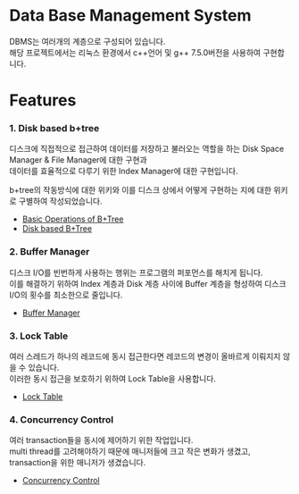 Data Base Management System
===========================
DBMS는 여러개의 계층으로 구성되어 있습니다.   
해당 프로젝트에서는 리눅스 환경에서 c++언어 및 g++ 7.5.0버전을 사용하여 구현합니다.   
   
Features
========
### 1. Disk based b+tree   
디스크에 직접적으로 접근하여 데이터를 저장하고 불러오는 역할을 하는 Disk Space Manager & File Manager에 대한 구현과    
데이터를 효율적으로 다루기 위한 Index Manager에 대한 구현입니다.    
   
b+tree의 작동방식에 대한 위키와 이를 디스크 상에서 어떻게 구현하는 지에 대한 위키로 구별하여 작성되었습니다.     
+ [Basic Operations of B+Tree](https://hconnect.hanyang.ac.kr/2020_ite2038_11800/2020_ite2038_2016025650/-/wikis/Basic-Operations-of-B-Tree(Milestone1))
+ [Disk based B+Tree](https://hconnect.hanyang.ac.kr/2020_ite2038_11800/2020_ite2038_2016025650/-/wikis/Disk-based-b-tree(Milestone2))

### 2. Buffer Manager   
디스크 I/O를 빈번하게 사용하는 행위는 프로그램의 퍼포먼스를 해치게 됩니다.   
이를 해결하기 위하여 Index 계층과 Disk 계층 사이에 Buffer 계층을 형성하여 디스크 I/O의 횟수를 최소한으로 줄입니다.   
+ [Buffer Manager](https://hconnect.hanyang.ac.kr/2020_ite2038_11800/2020_ite2038_2016025650/-/wikis/Buffer-Manager(project3))

### 3. Lock Table
여러 스레드가 하나의 레코드에 동시 접근한다면 레코드의 변경이 올바르게 이뤄지지 않을 수 있습니다.   
이러한 동시 접근을 보호하기 위하여 Lock Table을 사용합니다.
+ [Lock Table](https://hconnect.hanyang.ac.kr/2020_ite2038_11800/2020_ite2038_2016025650/-/wikis/Lock_table(project4))
   
### 4. Concurrency Control   
여러 transaction들을 동시에 제어하기 위한 작업입니다.   
multi thread를 고려해야하기 때문에 매니저들에 크고 작은 변화가 생겼고, transaction을 위한 매니저가 생겼습니다.   
+ [Concurrency Control](https://hconnect.hanyang.ac.kr/2020_ite2038_11800/2020_ite2038_2016025650/-/wikis/Concurrency-Control(project5))